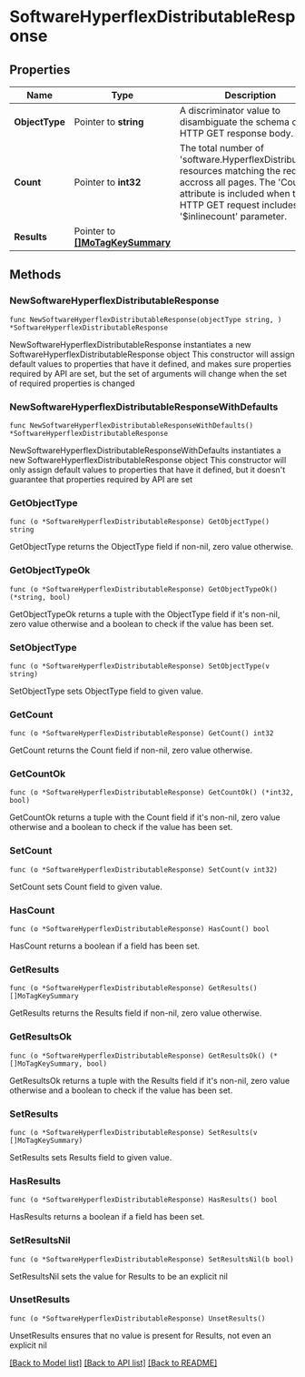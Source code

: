 # SoftwareHyperflexDistributableResponse

## Properties

Name | Type | Description | Notes
------------ | ------------- | ------------- | -------------
**ObjectType** | Pointer to **string** | A discriminator value to disambiguate the schema of a HTTP GET response body. | 
**Count** | Pointer to **int32** | The total number of &#39;software.HyperflexDistributable&#39; resources matching the request, accross all pages. The &#39;Count&#39; attribute is included when the HTTP GET request includes the &#39;$inlinecount&#39; parameter. | [optional] 
**Results** | Pointer to [**[]MoTagKeySummary**](MoTagKeySummary.md) |  | [optional] 

## Methods

### NewSoftwareHyperflexDistributableResponse

`func NewSoftwareHyperflexDistributableResponse(objectType string, ) *SoftwareHyperflexDistributableResponse`

NewSoftwareHyperflexDistributableResponse instantiates a new SoftwareHyperflexDistributableResponse object
This constructor will assign default values to properties that have it defined,
and makes sure properties required by API are set, but the set of arguments
will change when the set of required properties is changed

### NewSoftwareHyperflexDistributableResponseWithDefaults

`func NewSoftwareHyperflexDistributableResponseWithDefaults() *SoftwareHyperflexDistributableResponse`

NewSoftwareHyperflexDistributableResponseWithDefaults instantiates a new SoftwareHyperflexDistributableResponse object
This constructor will only assign default values to properties that have it defined,
but it doesn't guarantee that properties required by API are set

### GetObjectType

`func (o *SoftwareHyperflexDistributableResponse) GetObjectType() string`

GetObjectType returns the ObjectType field if non-nil, zero value otherwise.

### GetObjectTypeOk

`func (o *SoftwareHyperflexDistributableResponse) GetObjectTypeOk() (*string, bool)`

GetObjectTypeOk returns a tuple with the ObjectType field if it's non-nil, zero value otherwise
and a boolean to check if the value has been set.

### SetObjectType

`func (o *SoftwareHyperflexDistributableResponse) SetObjectType(v string)`

SetObjectType sets ObjectType field to given value.


### GetCount

`func (o *SoftwareHyperflexDistributableResponse) GetCount() int32`

GetCount returns the Count field if non-nil, zero value otherwise.

### GetCountOk

`func (o *SoftwareHyperflexDistributableResponse) GetCountOk() (*int32, bool)`

GetCountOk returns a tuple with the Count field if it's non-nil, zero value otherwise
and a boolean to check if the value has been set.

### SetCount

`func (o *SoftwareHyperflexDistributableResponse) SetCount(v int32)`

SetCount sets Count field to given value.

### HasCount

`func (o *SoftwareHyperflexDistributableResponse) HasCount() bool`

HasCount returns a boolean if a field has been set.

### GetResults

`func (o *SoftwareHyperflexDistributableResponse) GetResults() []MoTagKeySummary`

GetResults returns the Results field if non-nil, zero value otherwise.

### GetResultsOk

`func (o *SoftwareHyperflexDistributableResponse) GetResultsOk() (*[]MoTagKeySummary, bool)`

GetResultsOk returns a tuple with the Results field if it's non-nil, zero value otherwise
and a boolean to check if the value has been set.

### SetResults

`func (o *SoftwareHyperflexDistributableResponse) SetResults(v []MoTagKeySummary)`

SetResults sets Results field to given value.

### HasResults

`func (o *SoftwareHyperflexDistributableResponse) HasResults() bool`

HasResults returns a boolean if a field has been set.

### SetResultsNil

`func (o *SoftwareHyperflexDistributableResponse) SetResultsNil(b bool)`

 SetResultsNil sets the value for Results to be an explicit nil

### UnsetResults
`func (o *SoftwareHyperflexDistributableResponse) UnsetResults()`

UnsetResults ensures that no value is present for Results, not even an explicit nil

[[Back to Model list]](../README.md#documentation-for-models) [[Back to API list]](../README.md#documentation-for-api-endpoints) [[Back to README]](../README.md)


